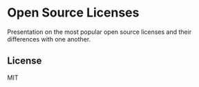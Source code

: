 # Open Source Licenses

Presentation on the most popular open source licenses and their differences with one another.

## License

MIT
